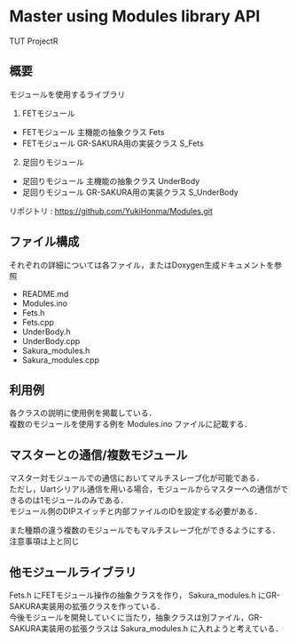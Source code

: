 # Master using Modules library API
TUT ProjectR

## 概要
モジュールを使用するライブラリ
 1. FETモジュール
  - FETモジュール 主機能の抽象クラス Fets
  - FETモジュール GR-SAKURA用の実装クラス S_Fets
 2. 足回りモジュール
  - 足回りモジュール 主機能の抽象クラス UnderBody
  - 足回りモジュール GR-SAKURA用の実装クラス S_UnderBody

 リポジトリ : https://github.com/YukiHonma/Modules.git
  
  
## ファイル構成
それぞれの詳細については各ファイル，またはDoxygen生成ドキュメントを参照
 - README.md
 - Modules.ino
 - Fets.h
 - Fets.cpp
 - UnderBody.h
 - UnderBody.cpp
 - Sakura_modules.h
 - Sakura_modules.cpp  
  
  
## 利用例
 各クラスの説明に使用例を掲載している．  
 複数のモジュールを使用する例を Modules.ino ファイルに記載する．

  
## マスターとの通信/複数モジュール
 マスター対モジュールでの通信においてマルチスレーブ化が可能である．  
 ただし，Uartシリアル通信を用いる場合，モジュールからマスターへの通信ができるのは1モジュールのみである．  
 モジュール側のDIPスイッチと内部ファイルのIDを設定する必要がある．  

 また種類の違う複数のモジュールでもマルチスレーブ化ができるようにする．
 注意事項は上と同じ  


## 他モジュールライブラリ
 Fets.h にFETモジュール操作の抽象クラスを作り， Sakura_modules.h にGR-SAKURA実装用の拡張クラスを作っている．  
 今後モジュールを開発していくに当たり，抽象クラスは別ファイル，GR-SAKURA実装用の拡張クラスは Sakura_modules.h に入れようと考えている．